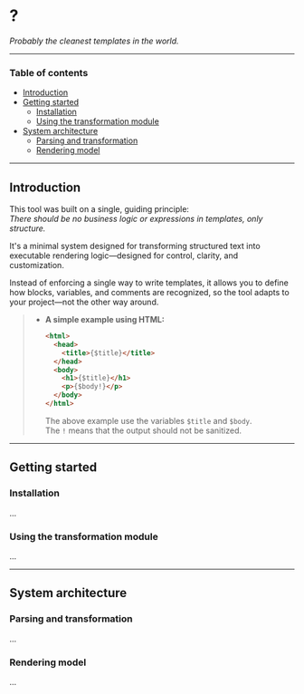 # ?

_Probably the cleanest templates in the world._

---

### Table of contents

- [Introduction](#introduction)
- [Getting started](#getting-started)
  - [Installation](#installation)
  - [Using the transformation module](#using-the-transformation-module)
- [System architecture](#system-architecture)
  - [Parsing and transformation](#parsing-and-transformation)
  - [Rendering model](#rendering-model)

---

## Introduction

This tool was built on a single, guiding principle:  
_There should be no business logic or expressions in templates, only structure._

It's a minimal system designed for transforming structured text into executable rendering logic—designed for control, clarity, and customization. 

Instead of enforcing a single way to write templates, it allows you to define how blocks, variables, and comments are recognized, so the tool adapts to your project—not the other way around. 

> - **A simple example using HTML:**
>
>   ```html
>   <html>
>     <head>
>       <title>{$title}</title>
>     </head>
>     <body>
>       <h1>{$title}</h1>
>       <p>{$body!}</p>
>     </body>
>   </html>
>   ```
>   The above example use the variables `$title` and `$body`.  
>   The `!` means that the output should not be sanitized.

---

## Getting started

### Installation

...

### Using the transformation module

...

---

## System architecture

### Parsing and transformation

...

### Rendering model

...